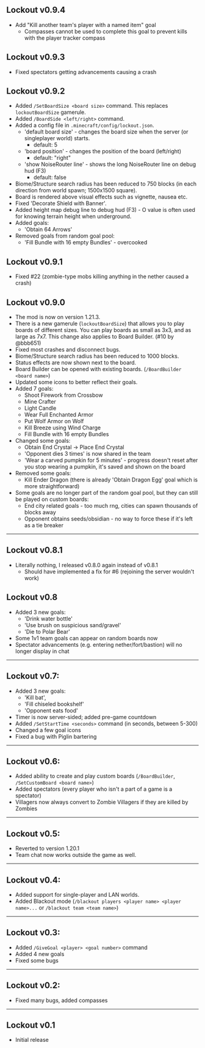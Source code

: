 ## Lockout v0.9.4
- Add "Kill another team's player with a named item" goal
  - Compasses cannot be used to complete this goal to prevent kills with the player tracker compass
## Lockout v0.9.3
- Fixed spectators getting advancements causing a crash

## Lockout v0.9.2
- Added `/SetBoardSize <board size>` command. This replaces `lockoutBoardSize` gamerule.
- Added `/BoardSide <left/right>` command.
- Added a config file in `.minecraft/config/lockout.json`.
    - 'default board size' - changes the board size when the server (or singleplayer world) starts.
        - default: 5
    - 'board position' - changes the position of the board (left/right)
        - default: "right"
    - 'show NoiseRouter line' - shows the long NoiseRouter line on debug hud (F3)
        - default: false
- Biome/Structure search radius has been reduced to 750 blocks (in each direction from world spawn; 1500x1500 square).
- Board is rendered above visual effects such as vignette, nausea etc.
- Fixed 'Decorate Shield with Banner'.
- Added height map debug line to debug hud (F3) - O value is often used for knowing terrain height when underground.
- Added goals:
    - 'Obtain 64 Arrows'
- Removed goals from random goal pool:
    - 'Fill Bundle with 16 empty Bundles' - overcooked

## Lockout v0.9.1
- Fixed #22 (zombie-type mobs killing anything in the nether caused a crash)

## Lockout v0.9.0
- The mod is now on version 1.21.3.
- There is a new gamerule (`lockoutBoardSize`) that allows you to play boards of different sizes. You can play boards as small as 3x3, and as large as 7x7. This change also applies to Board Builder. (#10 by @bbb651)
- Fixed most crashes and disconnect bugs.
- Biome/Structure search radius has been reduced to 1000 blocks.
- Status effects are now shown next to the board.
- Board Builder can be opened with existing boards. (`/BoardBuilder <board name>`)
- Updated some icons to better reflect their goals.
- Added 7 goals:
    - Shoot Firework from Crossbow
    - Mine Crafter
    - Light Candle
    - Wear Full Enchanted Armor
    - Put Wolf Armor on Wolf
    - Kill Breeze using Wind Charge
    - Fill Bundle with 16 empty Bundles
- Changed some goals:
    - Obtain End Crystal -> Place End Crystal
    - 'Opponent dies 3 times' is now shared in the team
    - 'Wear a carved pumpkin for 5 minutes' - progress doesn't reset after you stop wearing a pumpkin, it's saved and shown on the board
- Removed some goals:
    - Kill Ender Dragon (there is already 'Obtain Dragon Egg' goal which is more straightforward)
- Some goals are no longer part of the random goal pool, but they can still be played on custom boards:
    - End city related goals - too much rng, cities can spawn thousands of blocks away
    - Opponent obtains seeds/obsidian - no way to force these if it's left as a tie breaker
---
## Lockout v0.8.1
- Literally nothing, I released v0.8.0 again instead of v0.8.1
    - Should have implemented a fix for #6 (rejoining the server wouldn't work)

## Lockout v0.8
- Added 3 new goals:
    - 'Drink water bottle'
    - 'Use brush on suspicious sand/gravel'
    - 'Die to Polar Bear'
- Some 1v1 team goals can appear on random boards now
- Spectator advancements (e.g. entering nether/fort/bastion) will no longer display in chat
---
## Lockout v0.7:
- Added 3 new goals:
    - 'Kill bat',
    - 'Fill chiseled bookshelf'
    - 'Opponent eats food'
- Timer is now server-sided; added pre-game countdown
- Added `/SetStartTime <seconds>` command (in seconds, between 5-300)
- Changed a few goal icons
- Fixed a bug with Piglin bartering
---
## Lockout v0.6:
- Added ability to create and play custom boards (`/BoardBuilder`, `/SetCustomBoard <board name>`)
- Added spectators (every player who isn't a part of a game is a spectator)
- Villagers now always convert to Zombie Villagers if they are killed by Zombies
---
## Lockout v0.5:
- Reverted to version 1.20.1
- Team chat now works outside the game as well.
---
## Lockout v0.4:
- Added support for single-player and LAN worlds.
- Added Blackout mode (`/blackout players <player name> <player name>...` or `/blackout team <team name>`)
---
## Lockout v0.3:
- Added `/GiveGoal <player> <goal number>` command
- Added 4 new goals
- Fixed some bugs
---
## Lockout v0.2:
- Fixed many bugs, added compasses
---
## Lockout v0.1
- Initial release
